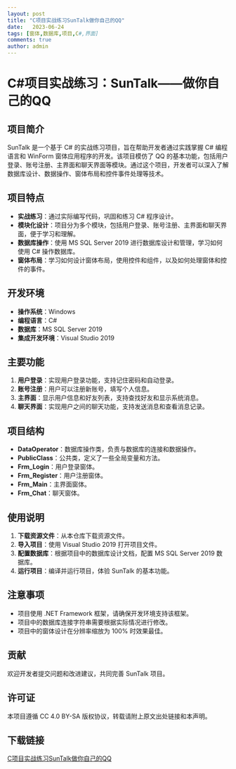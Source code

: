 ```yaml
---
layout: post
title: "C项目实战练习SunTalk做你自己的QQ"
date:   2023-06-24
tags: [窗体,数据库,项目,C#,界面]
comments: true
author: admin
---
```

# C#项目实战练习：SunTalk——做你自己的QQ

## 项目简介

SunTalk 是一个基于 C# 的实战练习项目，旨在帮助开发者通过实践掌握 C# 编程语言和 WinForm 窗体应用程序的开发。该项目模仿了 QQ 的基本功能，包括用户登录、账号注册、主界面和聊天界面等模块。通过这个项目，开发者可以深入了解数据库设计、数据操作、窗体布局和控件事件处理等技术。

## 项目特点

- **实战练习**：通过实际编写代码，巩固和练习 C# 程序设计。
- **模块化设计**：项目分为多个模块，包括用户登录、账号注册、主界面和聊天界面，便于学习和理解。
- **数据库操作**：使用 MS SQL Server 2019 进行数据库设计和管理，学习如何使用 C# 操作数据库。
- **窗体布局**：学习如何设计窗体布局，使用控件和组件，以及如何处理窗体和控件的事件。

## 开发环境

- **操作系统**：Windows
- **编程语言**：C#
- **数据库**：MS SQL Server 2019
- **集成开发环境**：Visual Studio 2019

## 主要功能

1. **用户登录**：实现用户登录功能，支持记住密码和自动登录。
2. **账号注册**：用户可以注册新账号，填写个人信息。
3. **主界面**：显示用户信息和好友列表，支持查找好友和显示系统消息。
4. **聊天界面**：实现用户之间的聊天功能，支持发送消息和查看消息记录。

## 项目结构

- **DataOperator**：数据库操作类，负责与数据库的连接和数据操作。
- **PublicClass**：公共类，定义了一些全局变量和方法。
- **Frm_Login**：用户登录窗体。
- **Frm_Register**：用户注册窗体。
- **Frm_Main**：主界面窗体。
- **Frm_Chat**：聊天窗体。

## 使用说明

1. **下载资源文件**：从本仓库下载资源文件。
2. **导入项目**：使用 Visual Studio 2019 打开项目文件。
3. **配置数据库**：根据项目中的数据库设计文档，配置 MS SQL Server 2019 数据库。
4. **运行项目**：编译并运行项目，体验 SunTalk 的基本功能。

## 注意事项

- 项目使用 .NET Framework 框架，请确保开发环境支持该框架。
- 项目中的数据库连接字符串需要根据实际情况进行修改。
- 项目中的窗体设计在分辨率缩放为 100% 时效果最佳。

## 贡献

欢迎开发者提交问题和改进建议，共同完善 SunTalk 项目。

## 许可证

本项目遵循 CC 4.0 BY-SA 版权协议，转载请附上原文出处链接和本声明。

## 下载链接

[C项目实战练习SunTalk做你自己的QQ](https://pan.quark.cn/s/7b14ef037c4b)